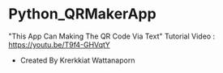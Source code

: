 # Python_QRMakerApp
"This App Can Making The QR Code Via Text"
Tutorial Video : https://youtu.be/T9f4-GHVqtY
- Created By Krerkkiat Wattanaporn

